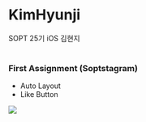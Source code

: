 # KimHyunji
SOPT 25기 iOS 김현지 <br><br>
### First Assignment (Soptstagram)
* Auto Layout
* Like Button

![](https://media.giphy.com/media/RkVMQYdzce1XsNJnNM/giphy.gif)
